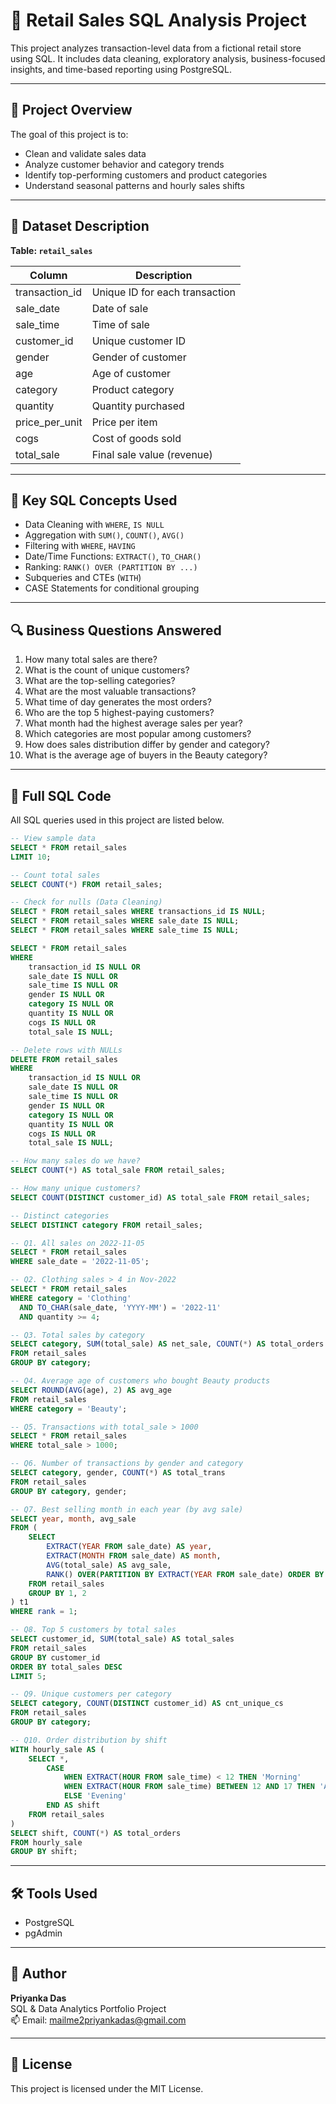 
# 🧾 Retail Sales SQL Analysis Project

This project analyzes transaction-level data from a fictional retail store using SQL. It includes data cleaning, exploratory analysis, business-focused insights, and time-based reporting using PostgreSQL.

---

## 📌 Project Overview

The goal of this project is to:
- Clean and validate sales data
- Analyze customer behavior and category trends
- Identify top-performing customers and product categories
- Understand seasonal patterns and hourly sales shifts

---

## 🧩 Dataset Description

**Table: `retail_sales`**

| Column            | Description                          |
|-------------------|--------------------------------------|
| transaction_id    | Unique ID for each transaction       |
| sale_date         | Date of sale                         |
| sale_time         | Time of sale                         |
| customer_id       | Unique customer ID                   |
| gender            | Gender of customer                   |
| age               | Age of customer                      |
| category          | Product category                     |
| quantity          | Quantity purchased                   |
| price_per_unit    | Price per item                       |
| cogs              | Cost of goods sold                   |
| total_sale        | Final sale value (revenue)           |

---

## 🧠 Key SQL Concepts Used

- Data Cleaning with `WHERE`, `IS NULL`
- Aggregation with `SUM()`, `COUNT()`, `AVG()`
- Filtering with `WHERE`, `HAVING`
- Date/Time Functions: `EXTRACT()`, `TO_CHAR()`
- Ranking: `RANK() OVER (PARTITION BY ...)`
- Subqueries and CTEs (`WITH`)
- CASE Statements for conditional grouping

---

## 🔍 Business Questions Answered

1. How many total sales are there?
2. What is the count of unique customers?
3. What are the top-selling categories?
4. What are the most valuable transactions?
5. What time of day generates the most orders?
6. Who are the top 5 highest-paying customers?
7. What month had the highest average sales per year?
8. Which categories are most popular among customers?
9. How does sales distribution differ by gender and category?
10. What is the average age of buyers in the Beauty category?

---

## 📜 Full SQL Code

All SQL queries used in this project are listed below.

```sql
-- View sample data
SELECT * FROM retail_sales
LIMIT 10;

-- Count total sales
SELECT COUNT(*) FROM retail_sales;

-- Check for nulls (Data Cleaning)
SELECT * FROM retail_sales WHERE transactions_id IS NULL;
SELECT * FROM retail_sales WHERE sale_date IS NULL;
SELECT * FROM retail_sales WHERE sale_time IS NULL;

SELECT * FROM retail_sales
WHERE 
    transaction_id IS NULL OR
    sale_date IS NULL OR 
    sale_time IS NULL OR
    gender IS NULL OR
    category IS NULL OR
    quantity IS NULL OR
    cogs IS NULL OR
    total_sale IS NULL;

-- Delete rows with NULLs
DELETE FROM retail_sales
WHERE 
    transaction_id IS NULL OR
    sale_date IS NULL OR 
    sale_time IS NULL OR
    gender IS NULL OR
    category IS NULL OR
    quantity IS NULL OR
    cogs IS NULL OR
    total_sale IS NULL;

-- How many sales do we have?
SELECT COUNT(*) AS total_sale FROM retail_sales;

-- How many unique customers?
SELECT COUNT(DISTINCT customer_id) AS total_sale FROM retail_sales;

-- Distinct categories
SELECT DISTINCT category FROM retail_sales;

-- Q1. All sales on 2022-11-05
SELECT * FROM retail_sales
WHERE sale_date = '2022-11-05';

-- Q2. Clothing sales > 4 in Nov-2022
SELECT * FROM retail_sales
WHERE category = 'Clothing'
  AND TO_CHAR(sale_date, 'YYYY-MM') = '2022-11'
  AND quantity >= 4;

-- Q3. Total sales by category
SELECT category, SUM(total_sale) AS net_sale, COUNT(*) AS total_orders
FROM retail_sales
GROUP BY category;

-- Q4. Average age of customers who bought Beauty products
SELECT ROUND(AVG(age), 2) AS avg_age
FROM retail_sales
WHERE category = 'Beauty';

-- Q5. Transactions with total_sale > 1000
SELECT * FROM retail_sales
WHERE total_sale > 1000;

-- Q6. Number of transactions by gender and category
SELECT category, gender, COUNT(*) AS total_trans
FROM retail_sales
GROUP BY category, gender;

-- Q7. Best selling month in each year (by avg sale)
SELECT year, month, avg_sale
FROM (
    SELECT 
        EXTRACT(YEAR FROM sale_date) AS year,
        EXTRACT(MONTH FROM sale_date) AS month,
        AVG(total_sale) AS avg_sale,
        RANK() OVER(PARTITION BY EXTRACT(YEAR FROM sale_date) ORDER BY AVG(total_sale) DESC) AS rank
    FROM retail_sales
    GROUP BY 1, 2
) t1
WHERE rank = 1;

-- Q8. Top 5 customers by total sales
SELECT customer_id, SUM(total_sale) AS total_sales
FROM retail_sales
GROUP BY customer_id
ORDER BY total_sales DESC
LIMIT 5;

-- Q9. Unique customers per category
SELECT category, COUNT(DISTINCT customer_id) AS cnt_unique_cs
FROM retail_sales
GROUP BY category;

-- Q10. Order distribution by shift
WITH hourly_sale AS (
    SELECT *,
        CASE
            WHEN EXTRACT(HOUR FROM sale_time) < 12 THEN 'Morning'
            WHEN EXTRACT(HOUR FROM sale_time) BETWEEN 12 AND 17 THEN 'Afternoon'
            ELSE 'Evening'
        END AS shift
    FROM retail_sales
)
SELECT shift, COUNT(*) AS total_orders
FROM hourly_sale
GROUP BY shift;
```

---

## 🛠️ Tools Used

- PostgreSQL
- pgAdmin

---

## 👤 Author

**Priyanka Das**  
SQL & Data Analytics Portfolio Project  
📫 Email: mailme2priyankadas@gmail.com 


---

## 📄 License

This project is licensed under the MIT License.
